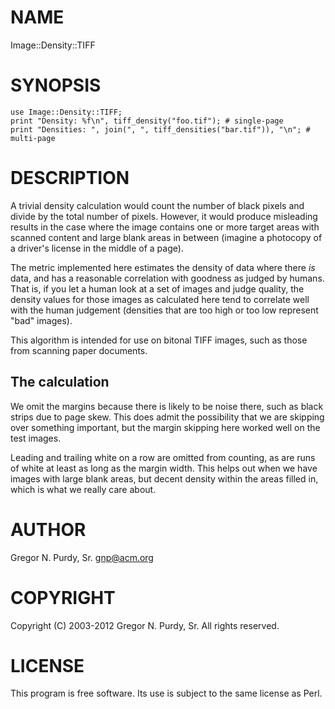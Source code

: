 # NAME

Image::Density::TIFF

# SYNOPSIS

    use Image::Density::TIFF;
    print "Density: %f\n", tiff_density("foo.tif"); # single-page
    print "Densities: ", join(", ", tiff_densities("bar.tif")), "\n"; # multi-page

# DESCRIPTION

A trivial density calculation would count the number of black pixels and
divide by the total number of pixels. However, it would produce misleading
results in the case where the image contains one or more target areas with
scanned content and large blank areas in between (imagine a photocopy of a
driver's license in the middle of a page).

The metric implemented here estimates the density of data where there _is_
data, and has a
reasonable correlation with goodness as judged by humans. That is, if you
let a human look at a set of images and judge quality, the density values for
those images as calculated here tend to correlate well with the human
judgement (densities that are too high or too low represent "bad" images).

This algorithm is intended for use on bitonal TIFF images, such as those from
scanning paper documents.

## The calculation

We omit the margins because there is likely to be noise there, such as black
strips due to page skew. This does admit the possibility that we are skipping
over something important, but the margin skipping here worked well on the
test images.

Leading and trailing white on a row are omitted from counting, as are runs of
white at least as long as the margin width. This helps out when we have images
with large blank areas, but decent density within the areas filled in, which
is what we really care about.

# AUTHOR

Gregor N. Purdy, Sr. <gnp@acm.org>

# COPYRIGHT

Copyright (C) 2003-2012 Gregor N. Purdy, Sr. All rights reserved.

# LICENSE

This program is free software. Its use is subject to the same license as Perl.